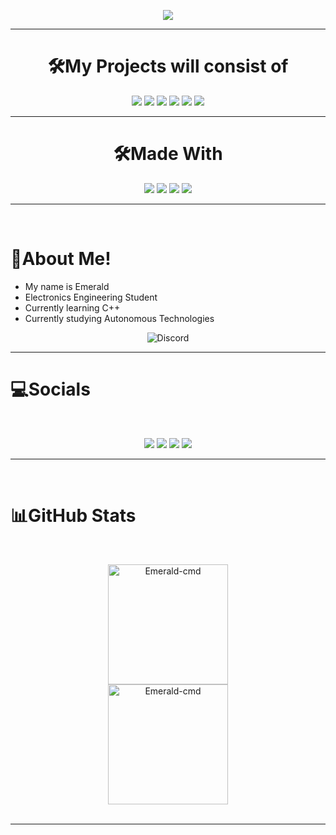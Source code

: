 <p align="center">
  <a href="https://github.com/DenverCoder1/readme-typing-svg"><img src="https://readme-typing-svg.herokuapp.com?color=02D5F7&background=19FF5F00&center=true&vCenter=true&lines=Welcome+To+Emerald's+Profile"></a>
</p>

<hr>
<h1 align="center">
  <b>🛠️My Projects will consist of</b>
</h1>

<p align="center"> 
  <img src="https://img.shields.io/badge/HTML-E34F26?style=for-the-badge&logo=html5&logoColor=white">
  <img src="https://img.shields.io/badge/CSS-1572B6?style=for-the-badge&logo=css3&logoColor=white">
  <img src="https://img.shields.io/badge/JavaScript-F7DF1E?style=for-the-badge&logo=javascript&logoColor=black">
  <img src="https://img.shields.io/badge/C%2B%2B-00599C?style=for-the-badge&logo=c%2B%2B&logoColor=white">
  <img src="https://img.shields.io/badge/Node.js-339933?style=for-the-badge&logo=nodedotjs&logoColor=white">
  <img src="https://img.shields.io/badge/python-%233776AB.svg?&style=for-the-badge&logo=python&logoColor=white">
</p>
<hr>
<h1 align="center">
  <b>🛠️Made With</b>
</h1>
<p align="center"> 
<img src="https://img.shields.io/badge/Windows-0078D6?style=for-the-badge&logo=windows&logoColor=white">
<img src="https://img.shields.io/badge/Visual_Studio_Code-0078D4?style=for-the-badge&logo=visual%20studio%20code&logoColor=white">
<img src="https://img.shields.io/badge/Raspberry%20Pi-E34F26?style=for-the-badge&logo=raspberrypi&logoColor=white">
<img src="https://img.shields.io/badge/Ubuntu-E34F26?style=for-the-badge&logo=ubuntu&logoColor=white">
</p>
<hr>
<Br>
<h1>👀About Me!</h1>

- My name is Emerald
- Electronics Engineering Student
- Currently learning C++
- Currently studying Autonomous Technologies
<p align="center"> <img src="https://discord.c99.nl/widget/theme-4/620549523697172511.png" alt="Discord" /> </p>
<hr>

<h1>💻Socials</h1>
<p align="center">
<Br>
<p align="center">
  <a href="mailto:emerald@emeraldbots.xyz"><img src="https://img.shields.io/badge/e‑mail-D14836.svg?style=for-the-badge&logo=GMail&logoColor=white"/></a>
  <a href="https://twitter.com/emcraldtwt"><img src="https://img.shields.io/badge/twitter-1DA1F2.svg?style=for-the-badge&logo=twitter&logoColor=white"/></a>
  <a href="https://discord.com/users/620549523697172511"><img src="https://img.shields.io/badge/Discord-5865F2?style=for-the-badge&logo=discord&logoColor=white"/></a>
  <a href="https://steamcommunity.com/id/-emerald-/"><img src="https://img.shields.io/badge/Steam-000000?style=for-the-badge&logo=steam&logoColor=white"/></a>
  
<Br>
<hr>
<Br>
<h1>📊GitHub Stats</h1>
  <br/>
  <p align="center">
   <img src="https://github-readme-stats.vercel.app/api?username=Emerald-cmd&show_icons=true&theme=dark&count-private=true" alt="Emerald-cmd" height="192px"/>
  <br/>
   <img src="https://github-readme-stats.vercel.app/api/top-langs?username=Emerald-cmd&langs_count=10&show_icons=true&locale=en&layout=compact&theme=dark&count-private=true" alt="Emerald-cmd" height="192px"/>
  <br/>
 
<Br>
<hr>
